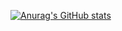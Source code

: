 [![Anurag's GitHub stats](https://github-readme-stats.vercel.app/api?username=darthumbris&count_private=true&show_icons=true&theme=tokyonight)](https://github.com/anuraghazra/github-readme-stats)
